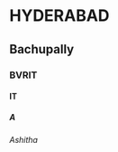 <!DOCTYPE html>
<html>
<body>

<h1>HYDERABAD</h1>
<h2>Bachupally</h2>
<h3>BVRIT</h3>
<h4>IT</h4>
<h5>A</h5>
<h6>Ashitha</h6>

</body>
</html>

